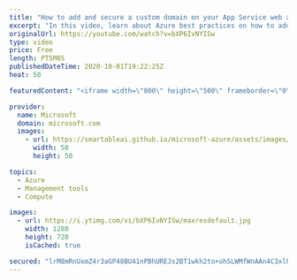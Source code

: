 ```yaml
---
title: "How to add and secure a custom domain on your App Service web app | Azure Portal Series"
excerpt: "In this video, learn about Azure best practices on how to add a custom domain to your web app and how to secure your custom domain with an App Service Managed Certificate.   Try out these features in the Azure portal: https://portal.azure.com   Keep connected on Twitter: https://twitter.com/AzurePortal"
originalUrl: https://youtube.com/watch?v=bXP6IvNYISw
type: video
price: Free
length: PT5M6S
publishedDateTime: 2020-10-01T19:22:25Z
heat: 50

featuredContent: "<iframe width=\"800\" height=\"500\" frameborder=\"0\" src=\"https://www.youtube.com/embed/bXP6IvNYISw\" allow=\"accelerometer; autoplay; encrypted-media; gyroscope; picture-in-picture\" allowfullscreen></iframe>"

provider:
  name: Microsoft
  domain: microsoft.com
  images:
    - url: https://smartableai.github.io/microsoft-azure/assets/images/organizations/microsoft.com-50x50.jpg
      width: 50
      height: 50

topics:
  - Azure
  - Management tools
  - Compute

images:
  - url: https://i.ytimg.com/vi/bXP6IvNYISw/maxresdefault.jpg
    width: 1280
    height: 720
    isCached: true

secured: "lrM8mRnUxmZ4r3aGP48BU41nPBhUREJs2BT1wkh2to+ohSLWMfWnAAn4C3xlhENsDPLXNeu4Gc0zSMhpCPn2kkYVo/zeka0r4/XFIicSpt3Z1A+meq0wQ0NSH8YTwICl3ftNZFHJ2bJUYilwT9Th57TVq5eIzabgtAjyRpXegkGFF+zl3BD8pVHRJDQ+y0pqO8kswS1k065q/dZT57aWv5yESuvO9ByG27iO9NTp/Avf/tYvNYijeK49trwFiHTP2I/aNZuoktcYee5I9XfDYYZhAyyy6y1+xuKGGmQoHJWT5Tuujf86G478gsw7zWXIRvG+l1PtZrBo5GqSSmofJu2fn0Ce6bXckofIQs3AWcp5aYMAwUFZOCsbAJrTLWKRHuFNkm2Be/cf/kk2iQLmGyqKI3Z7DJjfzocEHDGVrm8=;kRrK8/iIrgat01vtww3Npw=="
---
```


